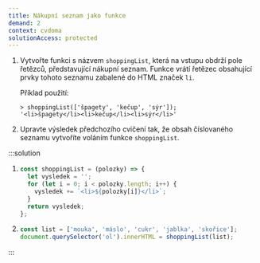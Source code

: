 ```yaml
---
title: Nákupní seznam jako funkce
demand: 2
context: cvdoma
solutionAccess: protected
---
```


1. Vytvořte funkci s názvem `shoppingList`, která na vstupu obdrží pole řetězců, představující nákupní seznam. Funkce vrátí řetězec obsahující prvky tohoto seznamu zabalené do HTML značek `li`.

   Příklad použití:

   ```jscon
   > shoppingList(['špagety', 'kečup', 'sýr']);
   '<li>špagety</li><li>kečup</li><li>sýr</li>'
   ```

1. Upravte výsledek předchozího cvičení tak, že obsah číslovaného seznamu vytvoříte voláním funkce `shoppingList`.

:::solution

1. ```js
   const shoppingList = (polozky) => {
     let vysledek = '';
     for (let i = 0; i < polozky.length; i++) {
       vysledek += `<li>${polozky[i]}</li>`;
     }
     return vysledek;
   };
   ```

1. ```js
   const list = ['mouka', 'máslo', 'cukr', 'jablka', 'skořice'];
   document.querySelector('ol').innerHTML = shoppingList(list);
   ```

:::
